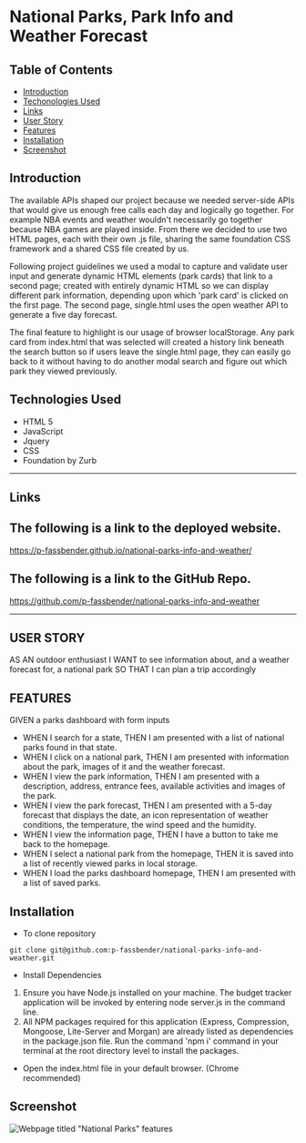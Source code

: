 # National Parks, Park Info and Weather Forecast

## Table of Contents

-   [Introduction](#introduction)
-   [Techonologies Used](#technologies-used)
-   [Links](#links)
-   [User Story](#user-story)
-   [Features](#features)
-   [Installation](#installation)
-   [Screenshot](#screenshot)

## Introduction

The available APIs shaped our project because we needed server-side APIs that would give us enough free calls each day and logically go together. For example NBA events and weather wouldn't necessarily go together because NBA games are played inside. From there we decided to use two HTML pages, each with their own .js file, sharing the same foundation CSS framework and a shared CSS file created by us.

Following project guidelines we used a modal to capture and validate user input and generate dynamic HTML elements (park cards) that link to a second page; created with entirely dynamic HTML so we can display different park information, depending upon which 'park card' is clicked on the first page. The second page, single.html uses the open weather API to generate a five day forecast.

The final feature to highlight is our usage of browser localStorage. Any park card from index.html that was selected will created a history link beneath the search button so if users leave the single.html page, they can easily go back to it without having to do another modal search and figure out which park they viewed previously.

## Technologies Used

-   HTML 5
-   JavaScript
-   Jquery
-   CSS
-   Foundation by Zurb

---

## Links

## The following is a link to the deployed website.

https://p-fassbender.github.io/national-parks-info-and-weather/

## The following is a link to the GitHub Repo.

https://github.com/p-fassbender/national-parks-info-and-weather

---

## USER STORY

AS AN outdoor enthusiast
I WANT to see information about, and a weather forecast for, a national park
SO THAT I can plan a trip accordingly

## FEATURES

GIVEN a parks dashboard with form inputs

-   WHEN I search for a state, THEN I am presented with a list of national parks found in that state.
-   WHEN I click on a national park, THEN I am presented with information about the park, images of it and the weather forecast.
-   WHEN I view the park information, THEN I am presented with a description, address, entrance fees, available activities and images of the park.
-   WHEN I view the park forecast, THEN I am presented with a 5-day forecast that displays the date, an icon representation of weather conditions, the temperature, the wind speed and the humidity.
-   WHEN I view the information page, THEN I have a button to take me back to the homepage.
-   WHEN I select a national park from the homepage, THEN it is saved into a list of recently viewed parks in local storage.
-   WHEN I load the parks dashboard homepage, THEN I am presented with a list of saved parks.

## Installation

-   To clone repository

```
git clone git@github.com:p-fassbender/national-parks-info-and-weather.git
```

-   Install Dependencies

1. Ensure you have Node.js installed on your machine. The budget tracker application will be invoked by entering node server.js in the command line.
2. All NPM packages required for this application (Express, Compression, Mongoose, Lite-Server and Morgan) are already listed as dependencies in the package.json file. Run the command 'npm i' command in your terminal at the root directory level to install the packages.

-   Open the index.html file in your default browser. (Chrome recommended)

## Screenshot

![Webpage titled "National Parks" features ](./assets/national-parks-screenshot.gif)
